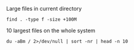 Large files in current directory
```
find . -type f -size +100M
```
10 largest files on the whole system
```
du -aBm / 2>/dev/null | sort -nr | head -n 10
```
